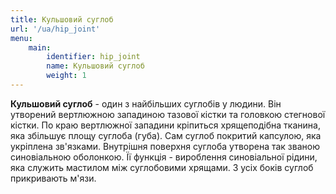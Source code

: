 ```yaml
---
title: Кульшовий суглоб
url: '/ua/hip_joint'
menu:
    main:
        identifier: hip_joint
        name: Кульшовий суглоб
        weight: 1
---
```


**Кульшовий суглоб** - один з найбільших суглобів у людини. Він утворений вертлюжною западиною тазової кістки та
головкою стегнової кістки. По краю вертлюжної западини кріпиться хрящеподібна тканина, яка збільшує площу суглоба
(губа). Сам суглоб покритий капсулою, яка укріплена зв'язками. Внутрішня поверхня суглоба утворена так званою
синовіальною оболонкою. Її функція - вироблення синовіальної рідини, яка служить мастилом між суглобовими хрящами. З
усіх боків суглоб прикривають м'язи.